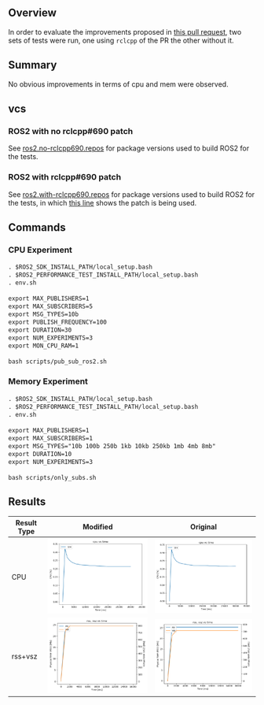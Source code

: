 ## Overview

In order to evaluate the improvements proposed in [this pull request](https://github.com/ros2/rclcpp/pull/690), two sets of tests were run, one using `rclcpp` of the PR the other without it.

## Summary

No obvious improvements in terms of cpu and mem were observed.

## vcs

### ROS2 with no rclcpp#690 patch

See [ros2.no-rclcpp690.repos](ros2-no-rclcpp690.repos) for package versions used to build ROS2 for the tests.

### ROS2 with rclcpp#690 patch

See [ros2.with-rclcpp690.repos](ros2-with-rclcpp690.repos) for package versions used to build ROS2 for the tests, in which [this line](https://github.com/yyu/ros2-performance/blob/rclcpp690/performances/performance_test/ros2.with-rclcpp690.repos#L189) shows the patch is being used.

## Commands

### CPU Experiment

```
. $ROS2_SDK_INSTALL_PATH/local_setup.bash
. $ROS2_PERFORMANCE_TEST_INSTALL_PATH/local_setup.bash
. env.sh

export MAX_PUBLISHERS=1
export MAX_SUBSCRIBERS=5
export MSG_TYPES=10b
export PUBLISH_FREQUENCY=100
export DURATION=30
export NUM_EXPERIMENTS=3
export MON_CPU_RAM=1

bash scripts/pub_sub_ros2.sh
```

### Memory Experiment

```
. $ROS2_SDK_INSTALL_PATH/local_setup.bash
. $ROS2_PERFORMANCE_TEST_INSTALL_PATH/local_setup.bash
. env.sh

export MAX_PUBLISHERS=1
export MAX_SUBSCRIBERS=1
export MSG_TYPES="10b 100b 250b 1kb 10kb 250kb 1mb 4mb 8mb"
export DURATION=10
export NUM_EXPERIMENTS=3

bash scripts/only_subs.sh
```

## Results

|Result Type| Modified | Original |
|-----------|-----------|-----------|
| CPU | ![](results-cpu-with690_1p_5s_10b_100hz_3exp_30dura_debugoff__time_cpu.png) | ![](results-cpu-no690_1p_5s_10b_100hz_3exp_30dura__time_cpu.png) |
| rss+vsz | ![](results-mem-with690_1p_1s_3exp_10dura__time_rss.vsz.png) | ![](results-mem-no690_1p_1s_3exp_10dura__time_rss.vsz.png) |
